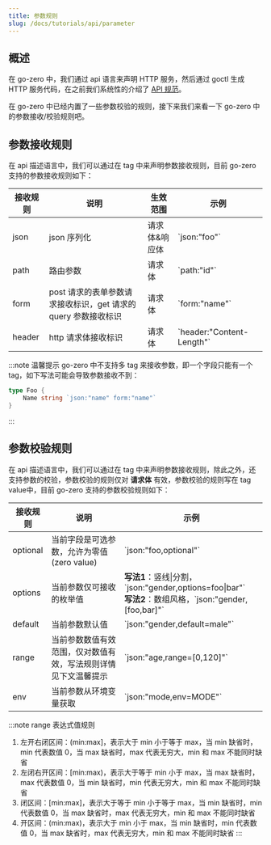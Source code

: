 ```yaml
---
title: 参数规则
slug: /docs/tutorials/api/parameter
---
```


## 概述

在 go-zero 中，我们通过 api 语言来声明 HTTP 服务，然后通过 goctl 生成 HTTP 服务代码，在之前我们系统性的介绍了 <a href="/docs/tutorials" target="_blank">API 规范</a>。

在 go-zero 中已经内置了一些参数校验的规则，接下来我们来看一下 go-zero 中的参数接收/校验规则吧。

## 参数接收规则

在 api 描述语言中，我们可以通过在 tag 中来声明参数接收规则，目前 go-zero 支持的参数接收规则如下：

| 接收规则 | 说明 | 生效范围 | 示例 |
| --- | --- | --- | --- |
| json | json 序列化 | 请求体&响应体 | \`json:"foo"\` |
| path | 路由参数 | 请求体 | \`path:"id"\` |
| form | post 请求的表单参数请求接收标识，get 请求的 query 参数接收标识 | 请求体 | \`form:"name"\` |
| header | http 请求体接收标识 | 请求体 |\`header:"Content-Length"\` |

:::note 温馨提示
go-zero 中不支持多 tag 来接收参数，即一个字段只能有一个 tag，如下写法可能会导致参数接收不到：

```go
type Foo {
    Name string `json:"name" form:"name"`
}
```
:::

## 参数校验规则

在 api 描述语言中，我们可以通过在 tag 中来声明参数接收规则，除此之外，还支持参数的校验，参数校验的规则仅对 **请求体** 有效，参数校验的规则写在 tag value中，目前 go-zero 支持的参数校验规则如下：

| 接收规则 | 说明 | 示例 |
| --- | --- | --- |
| optional | 当前字段是可选参数，允许为零值(zero value) | \`json:"foo,optional"\` |
| options | 当前参数仅可接收的枚举值 | **写法1**：竖线\|分割，\`json:"gender,options=foo\|bar"\` <br/>**写法2**：数组风格，\`json:"gender,[foo,bar]"\` |
| default | 当前参数默认值 | \`json:"gender,default=male"\` |
| range | 当前参数数值有效范围，仅对数值有效，写法规则详情见下文温馨提示 | \`json:"age,range=[0,120]"\` |
| env |  当前参数从环境变量获取 | \`json:"mode,env=MODE"\` |

:::note range 表达式值规则
1. 左开右闭区间：(min:max]，表示大于 min 小于等于 max，当 min 缺省时，min 代表数值 0，当 max 缺省时，max 代表无穷大，min 和 max 不能同时缺省
1. 左闭右开区间：[min:max)，表示大于等于 min 小于 max，当 max 缺省时，max 代表数值 0，当 min 缺省时，min 代表无穷大，min 和 max 不能同时缺省
1. 闭区间：[min:max]，表示大于等于 min 小于等于 max，当 min 缺省时，min 代表数值 0，当 max 缺省时，max 代表无穷大，min 和 max 不能同时缺省
1. 开区间：(min:max)，表示大于 min 小于 max，当 min 缺省时，min 代表数值 0，当 max 缺省时，max 代表无穷大，min 和 max 不能同时缺省
:::